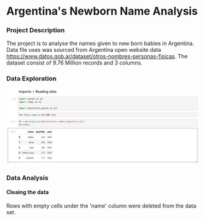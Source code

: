 # Argentina's Newborn Name Analysis

### Project Description
The project is to analyse the names given to new born babies in Argentina. Data file uses was sourced from Argentina open website data https://www.datos.gob.ar/dataset/otros-nombres-personas-fisicas. The dataset consist of 9.76 Million records and 3 columns.
### Data Exploration
![Explore](https://github.com/Joemusa/newborns/blob/main/images/Imports%2BRead.jpg)

### Data Analysis
#### Cleaing the data
Rows with empty cells under the 'name' column were deleted from the data set. 
